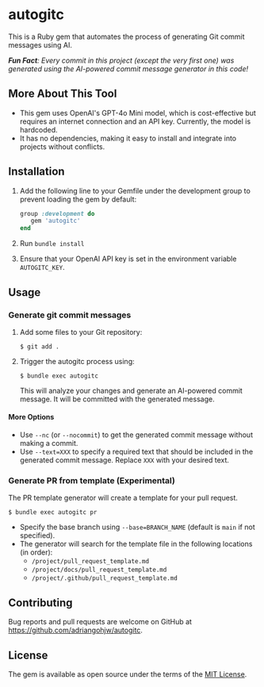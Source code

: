 # autogitc

This is a Ruby gem that automates the process of generating Git commit messages using AI.

<i><b>Fun Fact</b>: Every commit in this project (except the very first one) was generated using the AI-powered commit message generator in this code!</i>

## More About This Tool

- This gem uses OpenAI's GPT-4o Mini model, which is cost-effective but requires an internet connection and an API key. Currently, the model is hardcoded.
- It has no dependencies, making it easy to install and integrate into projects without conflicts.

## Installation

1. Add the following line to your Gemfile under the development group to prevent loading the gem by default:

   ```ruby
   group :development do
      gem 'autogitc'
   end
   ```

2. Run `bundle install`

3. Ensure that your OpenAI API key is set in the environment variable `AUTOGITC_KEY`.

## Usage

### Generate git commit messages

1. Add some files to your Git repository:

   ```
   $ git add .
   ```

2. Trigger the autogitc process using:

   ```
   $ bundle exec autogitc
   ```

   This will analyze your changes and generate an AI-powered commit message. It will be committed with the generated message.

#### More Options

- Use `--nc` (or `--nocommit`) to get the generated commit message without making a commit.
- Use `--text=XXX` to specify a required text that should be included in the generated commit message. Replace `XXX` with your desired text.

### Generate PR from template (Experimental)

The PR template generator will create a template for your pull request.

```
$ bundle exec autogitc pr
```

- Specify the base branch using `--base=BRANCH_NAME` (default is `main` if not specified).
- The generator will search for the template file in the following locations (in order):
  - `/project/pull_request_template.md`
  - `/project/docs/pull_request_template.md`
  - `/project/.github/pull_request_template.md`

## Contributing

Bug reports and pull requests are welcome on GitHub at https://github.com/adriangohjw/autogitc.

## License

The gem is available as open source under the terms of the [MIT License](https://opensource.org/licenses/MIT).

